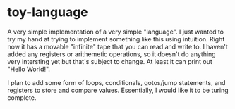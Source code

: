 # toy-language
A very simple implementation of a very simple "language". I just wanted to try my hand at trying to implement something like this using intuition.
Right now it has a movable "infinite" tape that you can read and write to. I haven't added any registers or arithemetic operations,
so it doesn't do anything very intersting yet but that's subject to change. At least it can print out "Hello World!".

I plan to add some form of loops, conditionals, gotos/jump statements, and registers to store and compare values. Essentially,
I would like it to be turing complete.
